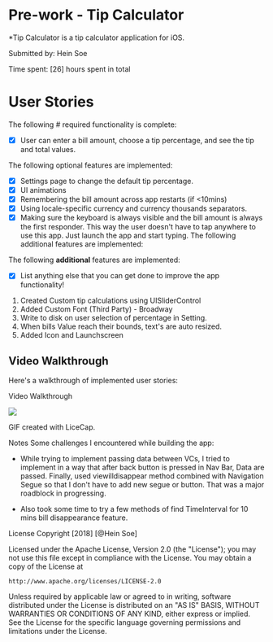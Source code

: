 
# Pre-work - Tip Calculator
*Tip Calculator is a tip calculator application for iOS.

Submitted by: Hein Soe

Time spent: [26] hours spent in total

# User Stories
The following # required functionality is complete:

- [x] User can enter a bill amount, choose a tip percentage, and see the tip and total values.
 
The following optional features are implemented:

- [X] Settings page to change the default tip percentage.
- [x] UI animations
- [x] Remembering the bill amount across app restarts (if <10mins)
- [x] Using locale-specific currency and currency thousands separators.
- [x] Making sure the keyboard is always visible and the bill amount is always the first responder. This way the user doesn't have to tap anywhere to use this app. Just launch the app and start typing.
The following additional features are implemented:

The following **additional** features are implemented:

- [x] List anything else that you can get done to improve the app functionality!

1. Created Custom tip calculations using UISliderControl
2. Added Custom Font (Third Party) - Broadway 
3. Write to disk on user selection of percentage in Setting.
4. When bills Value reach their bounds, text's are auto resized.
5. Added Icon and Launchscreen
 
## Video Walkthrough

Here's a walkthrough of implemented user stories:

Video Walkthrough 

![](https://imgur.com/4Uj2SUb.gif)

GIF created with LiceCap.

Notes
Some challenges I encountered while building the app:

- While trying to implement passing data between VCs, I tried to implement in a way that after back button is pressed in Nav Bar, Data are passed. Finally, used viewilldisappear method combined with Navigation Segue so that I don't have to add new segue or button. That was a major roadblock in progressing.

- Also took some time to try a few methods of find TimeInterval for 10 mins bill disappearance feature.

License
Copyright [2018] [@Hein Soe]

Licensed under the Apache License, Version 2.0 (the "License");
you may not use this file except in compliance with the License.
You may obtain a copy of the License at

    http://www.apache.org/licenses/LICENSE-2.0

Unless required by applicable law or agreed to in writing, software
distributed under the License is distributed on an "AS IS" BASIS,
WITHOUT WARRANTIES OR CONDITIONS OF ANY KIND, either express or implied.
See the License for the specific language governing permissions and
limitations under the License.
